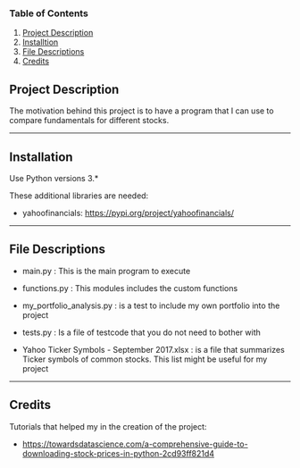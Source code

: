 ### Table of Contents

1. [Project Description](#description)
2. [Installtion](#installation)
3. [File Descriptions](#files)
4. [Credits](#credits)


## Project Description <a name="description"></a>

The motivation behind this project is to have a program that I can use to compare fundamentals for different stocks.

-------------

## Installation <a name="installation"></a>

Use Python versions 3.*

These additional libraries are needed:

- yahoofinancials: https://pypi.org/project/yahoofinancials/


-------------
## File Descriptions <a name="files"></a>

- main.py : This is the main program to execute

- functions.py : This modules includes the custom functions

- my_portfolio_analysis.py : is a test to include my own portfolio into the project

- tests.py : Is a file of testcode that you do not need to bother with

- Yahoo Ticker Symbols - September 2017.xlsx : is a file that summarizes Ticker symbols of common stocks. This list might be useful for my project


-------------

## Credits <a name="credits"></a>

Tutorials that helped my in the creation of the project:

- https://towardsdatascience.com/a-comprehensive-guide-to-downloading-stock-prices-in-python-2cd93ff821d4



